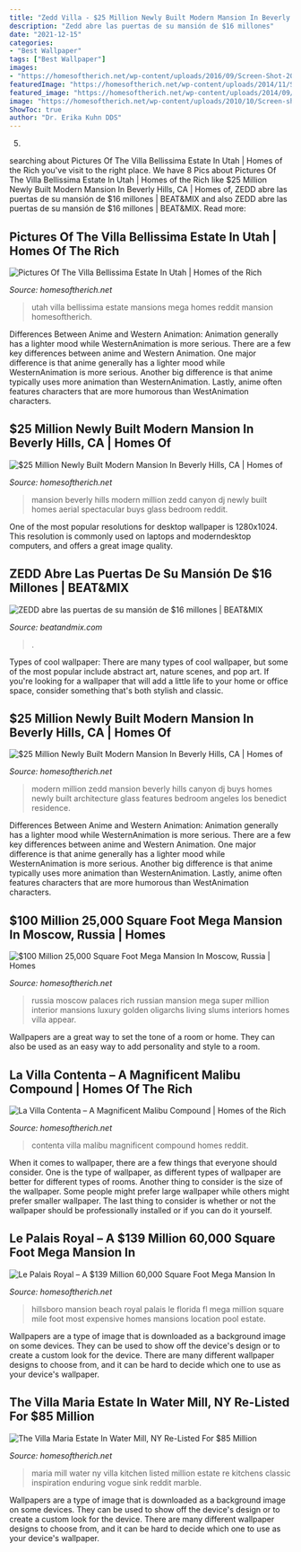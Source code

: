 ```yaml
---
title: "Zedd Villa - $25 Million Newly Built Modern Mansion In Beverly Hills, Ca"
description: "Zedd abre las puertas de su mansión de $16 millones"
date: "2021-12-15"
categories:
- "Best Wallpaper"
tags: ["Best Wallpaper"]
images:
- "https://homesoftherich.net/wp-content/uploads/2016/09/Screen-Shot-2016-09-16-at-1.33.16-PM.png"
featuredImage: "https://homesoftherich.net/wp-content/uploads/2014/11/Screen-Shot-2014-11-26-at-1.25.21-PM.png"
featured_image: "https://homesoftherich.net/wp-content/uploads/2014/09/Screen-Shot-2014-09-04-at-6.42.59-PM.png"
image: "https://homesoftherich.net/wp-content/uploads/2010/10/Screen-shot-2010-10-19-at-3.11.26-PM.png"
ShowToc: true
author: "Dr. Erika Kuhn DDS"
---
```



5.

	

		
searching about Pictures Of The Villa Bellissima Estate In Utah | Homes of the Rich you've visit to the right place. We have 8 Pics about Pictures Of The Villa Bellissima Estate In Utah | Homes of the Rich like $25 Million Newly Built Modern Mansion In Beverly Hills, CA | Homes of, ZEDD abre las puertas de su mansión de $16 millones | BEAT&amp;MIX and also ZEDD abre las puertas de su mansión de $16 millones | BEAT&amp;MIX. Read more:
		
    
## Pictures Of The Villa Bellissima Estate In Utah | Homes Of The Rich

<img loading=lazy src="https://homesoftherich.net/wp-content/uploads/2011/01/211.jpg" onerror="this.onerror=null;this.src='https://tse1.mm.bing.net/th?id=OIP.fdqHfJ1alm6VsbzgoUakcwHaDh&amp;pid=15.1';" alt="Pictures Of The Villa Bellissima Estate In Utah | Homes of the Rich">

_Source: homesoftherich.net_

>utah villa bellissima estate mansions mega homes reddit mansion homesoftherich. 

	

Differences Between Anime and Western Animation: Animation generally has a lighter mood while WesternAnimation is more serious.
There are a few key differences between anime and Western Animation. One major difference is that anime generally has a lighter mood while WesternAnimation is more serious. Another big difference is that anime typically uses more animation than WesternAnimation. Lastly, anime often features characters that are more humorous than WestAnimation characters.

    
## $25 Million Newly Built Modern Mansion In Beverly Hills, CA | Homes Of

<img loading=lazy src="http://homesoftherich.net/wp-content/uploads/2016/09/Screen-Shot-2016-09-16-at-1.32.26-PM.png" onerror="this.onerror=null;this.src='https://tse4.mm.bing.net/th?id=OIP.TB32Aja2Q0oQdW4yASA78QHaDx&amp;pid=15.1';" alt="$25 Million Newly Built Modern Mansion In Beverly Hills, CA | Homes of">

_Source: homesoftherich.net_

>mansion beverly hills modern million zedd canyon dj newly built homes aerial spectacular buys glass bedroom reddit. 

	

One of the most popular resolutions for desktop wallpaper is 1280x1024. This resolution is commonly used on laptops and moderndesktop computers, and offers a great image quality.

    
## ZEDD Abre Las Puertas De Su Mansión De $16 Millones | BEAT&amp;MIX

<img loading=lazy src="https://beatandmix.com/wp-content/uploads/2018/04/111.jpg" onerror="this.onerror=null;this.src='https://tse1.mm.bing.net/th?id=OIP.u-XjJG84CE9GQSgqvsZIiwHaEK&amp;pid=15.1';" alt="ZEDD abre las puertas de su mansión de $16 millones | BEAT&amp;MIX">

_Source: beatandmix.com_

>. 

	

Types of cool wallpaper:
There are many types of cool wallpaper, but some of the most popular include abstract art, nature scenes, and pop art. If you're looking for a wallpaper that will add a little life to your home or office space, consider something that's both stylish and classic.

    
## $25 Million Newly Built Modern Mansion In Beverly Hills, CA | Homes Of

<img loading=lazy src="https://homesoftherich.net/wp-content/uploads/2016/09/Screen-Shot-2016-09-16-at-1.33.16-PM.png" onerror="this.onerror=null;this.src='https://tse4.mm.bing.net/th?id=OIP.OrBY529PwtGBefcBLAzYGwHaEZ&amp;pid=15.1';" alt="$25 Million Newly Built Modern Mansion In Beverly Hills, CA | Homes of">

_Source: homesoftherich.net_

>modern million zedd mansion beverly hills canyon dj buys homes newly built architecture glass features bedroom angeles los benedict residence. 

	

Differences Between Anime and Western Animation: Animation generally has a lighter mood while WesternAnimation is more serious.
There are a few key differences between anime and Western Animation. One major difference is that anime generally has a lighter mood while WesternAnimation is more serious. Another big difference is that anime typically uses more animation than WesternAnimation. Lastly, anime often features characters that are more humorous than WestAnimation characters.

    
## $100 Million 25,000 Square Foot Mega Mansion In Moscow, Russia | Homes

<img loading=lazy src="https://homesoftherich.net/wp-content/uploads/2014/11/Screen-Shot-2014-11-26-at-1.25.21-PM.png" onerror="this.onerror=null;this.src='https://tse3.mm.bing.net/th?id=OIP.nVBlPDR9Y22ZsFxcsL6IMQHaFA&amp;pid=15.1';" alt="$100 Million 25,000 Square Foot Mega Mansion In Moscow, Russia | Homes">

_Source: homesoftherich.net_

>russia moscow palaces rich russian mansion mega super million interior mansions luxury golden oligarchs living slums interiors homes villa appear. 

	

Wallpapers are a great way to set the tone of a room or home. They can also be used as an easy way to add personality and style to a room.

    
## La Villa Contenta – A Magnificent Malibu Compound | Homes Of The Rich

<img loading=lazy src="https://homesoftherich.net/wp-content/uploads/2010/10/Screen-shot-2010-10-19-at-3.11.26-PM.png" onerror="this.onerror=null;this.src='https://tse3.mm.bing.net/th?id=OIP.WBYUnKRoCBlI3pcxwUjHRAHaEs&amp;pid=15.1';" alt="La Villa Contenta – A Magnificent Malibu Compound | Homes of the Rich">

_Source: homesoftherich.net_

>contenta villa malibu magnificent compound homes reddit. 

	

When it comes to wallpaper, there are a few things that everyone should consider. One is the type of wallpaper, as different types of wallpaper are better for different types of rooms. Another thing to consider is the size of the wallpaper. Some people might prefer large wallpaper while others might prefer smaller wallpaper. The last thing to consider is whether or not the wallpaper should be professionally installed or if you can do it yourself.

    
## Le Palais Royal – A $139 Million 60,000 Square Foot Mega Mansion In

<img loading=lazy src="https://homesoftherich.net/wp-content/uploads/2014/09/Screen-Shot-2014-09-04-at-6.42.59-PM.png" onerror="this.onerror=null;this.src='https://tse4.mm.bing.net/th?id=OIP.3_fG6mJa7uAKBOay4QNKywHaEH&amp;pid=15.1';" alt="Le Palais Royal – A $139 Million 60,000 Square Foot Mega Mansion In">

_Source: homesoftherich.net_

>hillsboro mansion beach royal palais le florida fl mega million square mile foot most expensive homes mansions location pool estate. 

	

Wallpapers are a type of image that is downloaded as a background image on some devices. They can be used to show off the device's design or to create a custom look for the device. There are many different wallpaper designs to choose from, and it can be hard to decide which one to use as your device's wallpaper.

    
## The Villa Maria Estate In Water Mill, NY Re-Listed For $85 Million

<img loading=lazy src="https://homesoftherich.net/wp-content/uploads/2015/03/Screen-Shot-2015-03-16-at-10.07.36-PM.png" onerror="this.onerror=null;this.src='https://tse1.mm.bing.net/th?id=OIP.6KUCFP6SH1fR3z0s3Ekw0AHaFi&amp;pid=15.1';" alt="The Villa Maria Estate In Water Mill, NY Re-Listed For $85 Million">

_Source: homesoftherich.net_

>maria mill water ny villa kitchen listed million estate re kitchens classic inspiration enduring vogue sink reddit marble. 

	

Wallpapers are a type of image that is downloaded as a background image on some devices. They can be used to show off the device's design or to create a custom look for the device. There are many different wallpaper designs to choose from, and it can be hard to decide which one to use as your device's wallpaper.

